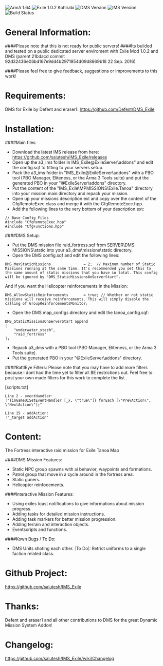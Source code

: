 ![ArmA 1.64](https://img.shields.io/badge/Arma-1.64-blue.svg) ![Exile 1.0.2 Kohlrabi](https://img.shields.io/badge/Exile-1.0.2%20Kohlrabi-C72651.svg) ![DMS Version](https://img.shields.io/badge/DMS%20Version-2016--09--05-blue.svg) ![IMS Version](https://img.shields.io/badge/IMS%20Version-2016--12--05-00a9e1.svg) ![Build Status](https://img.shields.io/badge/build-passing-brightgreen.svg)

# General Information:
####Please note that this is not ready for public servers!
####Its builded and tested on a public dedicated server enviroment with Exile Mod 1.0.2 and DMS (parent 21bdacd commit 92d32436e06bd167e9dd4b2971954d09d8669b18 22 Sep. 2016)

####Please feel free to give feedback, suggestions or improvements to this work!


# Requirements:
DMS for Exile by Defent and eraser1: https://github.com/Defent/DMS_Exile


# Installation:
####Main files:
- Download the latest IMS release from here: https://github.com/salutesh/IMS_Exile/releases
- Open up the a3_ims  folder in IMS_Exile\@ExileServer\addons" and edit the config.sqf to fitting to your servers setup.
- Pack the a3_ims folder in "IMS_Exile\@ExileServer\addons" with a PBO tool (PBO Manager, Eliteness, or the Arma 3 Tools suite) and put the generated PBO in your "@ExileServer\addons\" directory.
- Put the content of the "IMS_Exile\MPMISSIONS\Exile.Tanoa" directory into your mission main directory and repack your mission.
- Open up your missions description.ext and copy over the content of the CfgRemoteExec class and merge it with the CfgRemoteExec.hpp.
- Add the following lines to the very bottom of your description.ext:
```
// Base Config Files
#include "CfgRemoteExec.hpp"
#include "CfgFunctions.hpp" 
```

####DMS Setup:
- Put the DMS mission file raid_fortress.sqf from SERVER\DMS MISSIONS\static into your a3_dms\missions\static directory.
- Open the DMS config.sqf and edit the following lines:
```
DMS_MaxStaticMissions				= 2;  // Maximum number of Static Missions running at the same time. It's recommended you set this to the same amount of static missions that you have in total. This config will be ignored by "DMS_StaticMissionsOnServerStart".
```
And if you want the Helicopter reinforcements in the Mission:
```
DMS_AllowStaticReinforcements 		= true; // Whether or not static missions will receive reinforcements. This will simply disable the calling of GroupReinforcementsMonitor;
```

- Open the DMS map_configs directory and edit the tanoa_config.sqf:
```
DMS_StaticMissionsOnServerStart append
[
    "underwater_stash",
    "raid_fortress"
];
```

- Repack a3_dms with a PBO tool (PBO Manager, Eliteness, or the Arma 3 Tools suite).
- Put the generated PBO in your "@ExileServer\addons\" directory.


####BattlEye Filters:
Please note that you may have to add more filters because i dont had the time yet to filter all BE restrictions out.
Feel free to post your own made filters for this work to complete the list .

[scripts.txt]
```
Line 2 - eventHandler:
!"{inGameUISetEventHandler [_x, \"true\"]} forEach [\"PrevAction\", \"NextAction\"];"

Line 15 - addAction:
!"_target addAction"
```

# Content:

The Fortress interactive raid mission for Exile Tanoa Map

####DMS Mission Features:
- Static NPC group spawns with ai behavior, waypoints and formations.
- Patrol group that move in a cycle around in the fortress area.
- Static guners.
- Helicopter reinfocements.

####Interactive Mission Features:
- Using exiles toast notifications to give informations about mission progress.
- Adding tasks for detailed mission instructions.
- Adding task markers for better mission progression.
- Adding terrain and interaction objects.
- Eventscripts and functions.

####Kown Bugs / To Do:
- DMS Units shoting each other. [To Do]: Retrict uniforms to a single faction related class.

# Github Project:

https://github.com/salutesh/IMS_Exile


# Thanks:

Defent and eraser1 and all other contributions to DMS for the great Dynamic Mission System Addon! 

# Changelog:

https://github.com/salutesh/IMS_Exile/wiki/Changelog